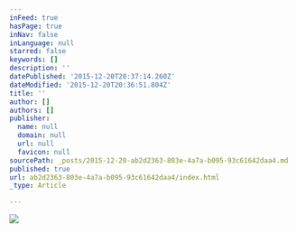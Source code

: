 ```yaml
---
inFeed: true
hasPage: true
inNav: false
inLanguage: null
starred: false
keywords: []
description: ''
datePublished: '2015-12-20T20:37:14.260Z'
dateModified: '2015-12-20T20:36:51.804Z'
title: ''
author: []
authors: []
publisher:
  name: null
  domain: null
  url: null
  favicon: null
sourcePath: _posts/2015-12-20-ab2d2363-803e-4a7a-b095-93c61642daa4.md
published: true
url: ab2d2363-803e-4a7a-b095-93c61642daa4/index.html
_type: Article

---
```

![](https://the-grid-user-content.s3-us-west-2.amazonaws.com/99b8c889-d47e-48bd-b099-fd030c718fd0.png)